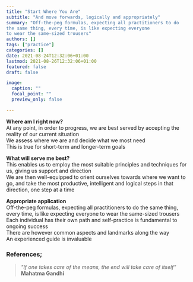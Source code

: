 ```yaml
---
title: "Start Where You Are"
subtitle: "And move forwards, logically and appropriately"
summary: "Off-the-peg formulas, expecting all practitioners to do
the same thing, every time, is like expecting everyone
to wear the same-sized trousers"
authors: []
tags: ["practice"]
categories: []
date: 2021-08-24T12:32:06+01:00
lastmod: 2021-08-26T12:32:06+01:00
featured: false
draft: false

image:
  caption: ""
  focal_point: ""
  preview_only: false

---
```

**Where am I right now?**\
At any point, in order to progress, we are best served
by accepting the reality of our current situation\
We assess where we are and decide what we most need\
This is true for short-term and longer-term goals

**What will serve me best?**\
This enables us to employ the most suitable principles
and techniques for us, giving us support and direction \
We are then well-equipped to orient ourselves towards
where we want to go, and take the most productive,
intelligent and logical steps in that direction,
one step at a time

**Appropriate application**\
Off-the-peg formulas, expecting all practitioners to do
the same thing, every time, is like expecting everyone
to wear the same-sized trousers\
Each individual has their own path and self-practice is
fundamental to ongoing success\
There are however common aspects and landmarks
along the way\
An experienced guide is invaluable

### References;

>*"If one takes care of the means, the end will take care of itself"*\
>  **Mahatma Gandhi**
